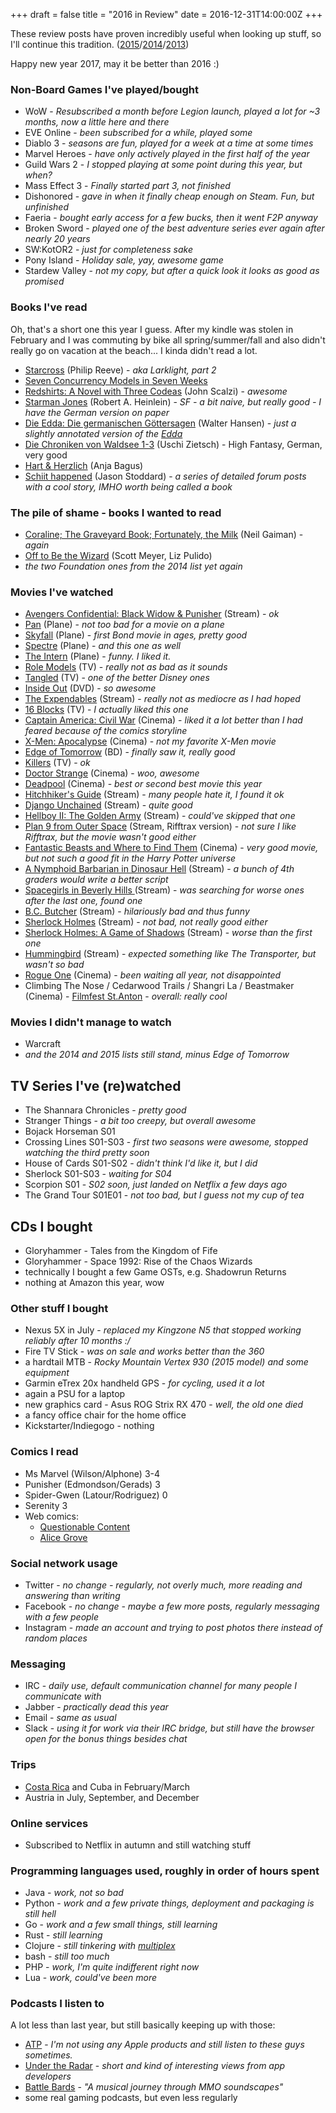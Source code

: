 +++
draft = false
title = "2016 in Review"
date = 2016-12-31T14:00:00Z
+++

These review posts have proven incredibly useful when looking up stuff, so I'll continue this tradition.
 ([2015](/blog/2015/2015-in-review/)/[2014](/blog/2014/2014-in-review/)/[2013](/blog/2014/2013-in-review/))

Happy new year 2017, may it be better than 2016 :)

### Non-Board Games I've played/bought

  * WoW - *Resubscribed a month before Legion launch, played a lot for ~3 months, now a little here and there*
  * EVE Online - *been subscribed for a while, played some*
  * Diablo 3 - *seasons are fun, played for a week at a time at some times*
  * Marvel Heroes - *have only actively played in the first half of the year*
  * Guild Wars 2 - *I stopped playing at some point during this year, but when?*
  * Mass Effect 3 - *Finally started part 3, not finished*
  * Dishonored - *gave in when it finally cheap enough on Steam. Fun, but unfinished*
  * Faeria - *bought early access for a few bucks, then it went F2P anyway*
  * Broken Sword - *played one of the best adventure series ever again after nearly 20 years*
  * SW:KotOR2 - *just for completeness sake*
  * Pony Island - *Holiday sale, yay, awesome game*
  * Stardew Valley - *not my copy, but after a quick look it looks as good as promised*


### Books I've read

Oh, that's a short one this year I guess. After my kindle was stolen in February and I was
commuting by bike all spring/summer/fall and also didn't really go on vacation at the beach...
I kinda didn't read a lot.

  * [Starcross](https://www.amazon.de/dp/1599901218/) (Philip Reeve) - *aka Larklight, part 2*
  * [Seven Concurrency Models in Seven Weeks](https://www.amazon.de/dp/1937785653)
  * [Redshirts: A Novel with Three Codeas](https://www.amazon.de/dp/B0087GYY92/) (John Scalzi) - *awesome*
  * [Starman Jones](https://www.amazon.de/dp/B00APA1MLQ/) (Robert A. Heinlein) - *SF - a bit naive, but really good - I have the German version on paper*
  * [Die Edda: Die germanischen G&ouml;ttersagen](https://www.amazon.de/dp/3939722820/) (Walter Hansen) - *just a slightly annotated version of the [Edda](https://en.wikipedia.org/wiki/Edda)*
  * [Die Chroniken von Waldsee 1-3](https://www.amazon.de/dp/B00946NO6I/) (Uschi Zietsch) - High Fantasy, German, very good
  * [Hart &amp; Herzlich](https://www.amazon.de/dp/B01J3E9G1C/) (Anja Bagus)
  * [Schiit happened](http://www.head-fi.org/t/701900/schiit-happened-the-story-of-the-worlds-most-improbable-start-up) (Jason Stoddard) - *a series of detailed forum posts with a cool story, IMHO worth being called a book*


### The pile of shame - books I wanted to read

  * [Coraline; The Graveyard Book; Fortunately, the Milk](https://www.amazon.de/gp/product/0062379828/) (Neil Gaiman) - *again*
  * [Off to Be the Wizard](https://www.amazon.de/gp/product/B00EF8Z32I/) (Scott Meyer, Liz Pulido)
  * *the two Foundation ones from the 2014 list yet again*


### Movies I've watched

  * [Avengers Confidential: Black Widow & Punisher](http://www.imdb.com/title/tt3482378/) (Stream) - *ok*
  * [Pan](http://www.imdb.com/title/tt3332064/) (Plane) - *not too bad for a movie on a plane*
  * [Skyfall](http://www.imdb.com/title/tt1074638/) (Plane) - *first Bond movie in ages, pretty good*
  * [Spectre](http://www.imdb.com/title/tt2379713/) (Plane) - *and this one as well*
  * [The Intern](http://www.imdb.com/title/tt2361509/) (Plane) - *funny. I liked it.*
  * [Role Models](http://www.imdb.com/title/tt0430922/) (TV) - *really not as bad as it sounds*
  * [Tangled](http://www.imdb.com/title/tt0398286/) (TV) - *one of the better Disney ones*
  * [Inside Out](http://www.imdb.com/title/tt2096673/) (DVD) - *so awesome*
  * [The Expendables](http://www.imdb.com/title/tt1320253/) (Stream) - *really not as mediocre as I had hoped*
  * [16 Blocks](http://www.imdb.com/title/tt0450232/) (TV) - *I actually liked this one*
  * [Captain America: Civil War](http://www.imdb.com/title/tt3498820/) (Cinema) - *liked it a lot better than I had feared because of the comics storyline*
  * [X-Men: Apocalypse](http://www.imdb.com/title/tt3385516/) (Cinema) - *not my favorite X-Men movie*
  * [Edge of Tomorrow](http://www.imdb.com/title/tt1631867/) (BD) - *finally saw it, really good*
  * [Killers](http://www.imdb.com/title/tt1103153/) (TV) - *ok*
  * [Doctor Strange](http://www.imdb.com/title/tt1211837/) (Cinema) - *woo, awesome*
  * [Deadpool](http://www.imdb.com/title/tt1431045/) (Cinema) - *best or second best movie this year*
  * [Hitchhiker's Guide](http://www.imdb.com/title/tt0371724/) (Stream) - *many people hate it, I found it ok*
  * [Django Unchained](http://www.imdb.com/title/tt1853728/) (Stream) - *quite good*
  * [Hellboy II: The Golden Army](http://www.imdb.com/title/tt0411477/) (Stream) - *could've skipped that one*
  * [Plan 9 from Outer Space](http://www.imdb.com/title/tt0052077/) (Stream, Rifftrax version) - *not sure I like Rifftrax, but the movie wasn't good either*
  * [Fantastic Beasts and Where to Find Them](http://www.imdb.com/title/tt3183660/) (Cinema) - *very good movie, but not such a good fit in the Harry Potter universe*
  * [A Nymphoid Barbarian in Dinosaur Hell](http://www.imdb.com/title/tt0102569/) (Stream) - *a bunch of 4th graders would write a better script*
  * [Spacegirls in Beverly Hills ](http://www.imdb.com/title/tt1376247/) (Stream) - *was searching for worse ones after the last one, found one*
  * [B.C. Butcher](http://www.imdb.com/title/tt3150796/) (Stream) - *hilariously bad and thus funny*
  * [Sherlock Holmes](http://www.imdb.com/title/tt0988045/) (Stream) - *not bad, not really good either*
  * [Sherlock Holmes: A Game of Shadows](http://www.imdb.com/title/tt1515091/) (Stream) - *worse than the first one*
  * [Hummingbird](http://www.imdb.com/title/tt1893256) (Stream) - *expected something like The Transporter, but wasn't so bad*
  * [Rogue One](http://www.imdb.com/title/tt3748528/) (Cinema) - *been waiting all year, not disappointed*
  * Climbing The Nose / Cedarwood Trails / Shangri La / Beastmaker (Cinema) - [Filmfest St.Anton](http://www.filmfest-stanton.at/) - *overall: really cool*


### Movies I didn't manage to watch

  * Warcraft
  * *and the 2014 and 2015 lists still stand, minus Edge of Tomorrow*


## TV Series I've (re)watched

  * The Shannara Chronicles - *pretty good*
  * Stranger Things - *a bit too creepy, but overall awesome*
  * Bojack Horseman S01
  * Crossing Lines S01-S03 - *first two seasons were awesome, stopped watching the third pretty soon*
  * House of Cards S01-S02 - *didn't think I'd like it, but I did*
  * Sherlock S01-S03 - *waiting for S04*
  * Scorpion S01 - *S02 soon, just landed on Netflix a few days ago*
  * The Grand Tour S01E01 - *not too bad, but I guess not my cup of tea*


## CDs I bought

  * Gloryhammer - Tales from the Kingdom of Fife
  * Gloryhammer - Space 1992: Rise of the Chaos Wizards
  * technically I bought a few Game OSTs, e.g. Shadowrun Returns
  * nothing at Amazon this year, wow


### Other stuff I bought

 * Nexus 5X in July - *replaced my Kingzone N5 that stopped working reliably after 10 months :/*
 * Fire TV Stick - *was on sale and works better than the 360*
 * a hardtail MTB - *Rocky Mountain Vertex 930 (2015 model) and some equipment*
 * Garmin eTrex 20x handheld GPS - *for cycling, used it a lot*
 * again a PSU for a laptop
 * new graphics card - Asus ROG Strix RX 470 - *well, the old one died*
 * a fancy office chair for the home office
 * Kickstarter/Indiegogo - nothing


### Comics I read

  * Ms Marvel (Wilson/Alphone) 3-4
  * Punisher (Edmondson/Gerads) 3
  * Spider-Gwen (Latour/Rodriguez) 0
  * Serenity 3
  * Web comics:
    * [Questionable Content](http://questionablecontent.net/)
    * [Alice Grove](http://www.alicegrove.com/)


### Social network usage

  * Twitter - *no change - regularly, not overly much, more reading and answering than writing*
  * Facebook - *no change - maybe a few more posts, regularly messaging with a few people*
  * Instagram - *made an account and trying to post photos there instead of random places*


### Messaging

  * IRC - *daily use, default communication channel for many people I communicate with*
  * Jabber - *practically dead this year*
  * Email - *same as usual*
  * Slack - *using it for work via their IRC bridge, but still have the browser open for the bonus things besides chat*


### Trips

  * [Costa Rica](/blog/2016/travel-costa-rica/) and Cuba in February/March
  * Austria in July, September, and December


### Online services

  * Subscribed to Netflix in autumn and still watching stuff


### Programming languages used, roughly in order of hours spent

  * Java - *work, not so bad*
  * Python - *work and a few private things, deployment and packaging is still hell*
  * Go - *work and a few small things, still learning*
  * Rust - *still learning*
  * Clojure - *still tinkering with [multiplex](https://github.com/winks/multiplex)*
  * bash - *still too much*
  * PHP - *work, I'm quite indifferent right now*
  * Lua - *work, could've been more*


### Podcasts I listen to

A lot less than last year, but still basically keeping up with those:

  * [ATP](http://atp.fm/) - *I'm not using any Apple products and still listen to these guys sometimes.*
  * [Under the Radar](https://www.relay.fm/radar) - *short and kind of interesting views from app developers*
  * [Battle Bards](http://battlebards.libsyn.com/) - *"A musical journey through MMO soundscapes"*
  * some real gaming podcasts, but even less regularly

